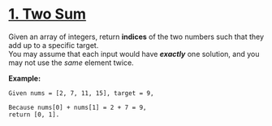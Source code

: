 # [1. Two Sum](https://leetcode.com/problems/two-sum)

Given an array of integers, return **indices** of the two numbers such that they add up to a specific target.  
You may assume that each input would have **_exactly_** one solution, and you may not use the _same_ element twice.

**Example:**

    Given nums = [2, 7, 11, 15], target = 9,

    Because nums[0] + nums[1] = 2 + 7 = 9,
    return [0, 1].
